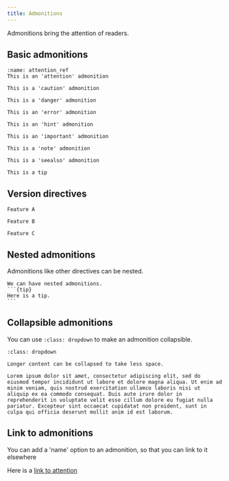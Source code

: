 ```yaml
---
title: Admonitions
---
```


Admonitions bring the attention of readers.

## Basic admonitions

```{attention}
:name: attention_ref
This is an 'attention' admonition
```

```{caution}
This is a 'caution' admonition
```

```{danger}
This is a 'danger' admonition
```

```{error}
This is an 'error' admonition
```

```{hint}
This is an 'hint' admonition
```

```{important}
This is an 'important' admonition
```

```{note}
This is a 'note' admonition
```

```{seealso}
This is a 'seealso' admonition
```

```{tip}
This is a tip
```

## Version directives

```{versionadded} 0.3.2
Feature A
```

```{versionchanged} 8.15.0
Feature B
```

```{deprecated} 0.2.0
Feature C
```

## Nested admonitions

Admonitions like other directives can be nested.

````{note}
We can have nested admonitions.
```{tip}
Here is a tip.
```
````

## Collapsible admonitions

You can use `:class: dropdown` to make an admonition collapsible.

```{note}
:class: dropdown

Longer content can be collapsed to take less space.

Lorem ipsum dolor sit amet, consectetur adipiscing elit, sed do eiusmod tempor incididunt ut labore et dolore magna aliqua. Ut enim ad minim veniam, quis nostrud exercitation ullamco laboris nisi ut aliquip ex ea commodo consequat. Duis aute irure dolor in reprehenderit in voluptate velit esse cillum dolore eu fugiat nulla pariatur. Excepteur sint occaecat cupidatat non proident, sunt in culpa qui officia deserunt mollit anim id est laborum.
```


## Link to admonitions
You can add a 'name' option to an admonition, so that you can link to it elsewhere

Here is a [link to attention](#attention_ref)
